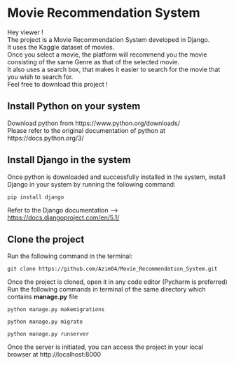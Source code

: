 <h1>Movie Recommendation System</h1>
Hey viewer ! <br>
The project is a Movie Recommendation System developed in Django.<br>
It uses the Kaggle dataset of movies. <br>
Once you select a movie, the platform will recommend you the movie consisting of the same Genre as that of the selected movie.<br>
It also uses a search box, that makes it easier to search for the movie that you wish to search for. <br>
Feel free to download this project ! <br>

<h2>Install Python on your system</h2>
    Download python from https://www.python.org/downloads/ <br>
    Please refer to the original documentation of python at https://docs.python.org/3/ <br>
    
<h2>Install Django in the system</h2>
    Once python is downloaded and successfully installed in the system, install Django in your system by running the following command:

    pip install django
    
Refer to the Django documentation --> https://docs.djangoproject.com/en/5.1/

<h2>Clone the project</h2>
Run the following command in the terminal: <br> 

    git clone https://github.com/Azim04/Movie_Recommendation_System.git

Once the project is cloned, open it in any code editor (Pycharm is preferred) <br>
Run the following commands in terminal of the same directory which contains **manage.py** file <br>

    python manage.py makemigrations

    python manage.py migrate 

    python manage.py runserver

Once the server is initiated, you can access the project in your local browser at http://localhost:8000
